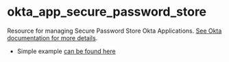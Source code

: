 # okta_app_secure_password_store

Resource for managing Secure Password Store Okta Applications. [See Okta documentation for more details](https://developer.okta.com/docs/api/resources/apps).

* Simple example [can be found here](./basic.tf)
